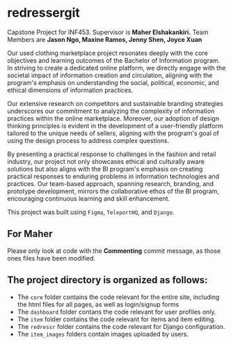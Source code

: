 # redressergit
Capstone Project for INF453. Supervisor is <b>Maher Elshakankiri.</b>  Team Members are <b>Jason Ngo, Maxine Ramos, Jenny Shen, Joyce Xuan</b>

Our used clothing marketplace project resonates deeply with the core objectives and learning outcomes of the Bachelor of Information program. In striving to create a dedicated online platform,  we directly engage with the societal impact of information creation and circulation, aligning with the program's emphasis on understanding the social, political, economic, and ethical dimensions of information practices. 

Our extensive research on competitors and sustainable branding strategies underscores our commitment to analyzing the complexity of information practices within the online marketplace. Moreover, our adoption of design thinking principles is evident in the development of a user-friendly platform tailored to the unique needs of sellers, aligning with the program's goal of using the design process to address complex questions. 

By presenting a practical response to challenges in the fashion and retail industry, our project not only showcases ethical and culturally aware solutions but also aligns with the BI program's emphasis on creating practical responses to enduring problems in information technologies and practices. Our team-based approach, spanning research, branding, and prototype development, mirrors the collaborative ethos of the BI program, encouraging continuous learning and skill enhancement.

This project was built using `Figma`, `TeleportHQ`, and `Django`.

## For Maher
Please only look at code with the <b>Commenting</b> commit message, as those ones files have been modified. 

## The project directory is organized as follows: 
- The `core` folder contains the code relevant for the entire site, including the html files for all pages, as well as login/signup forms
- The `dashboard` folder contans the code relevant for user profiles only.
- The `item` folder contains the code relevant for items and item editing.
- The `redressr` folder contains the code relevant for Django configuration.
- The `item_images` folders contain images uploaded by users.
 

 

